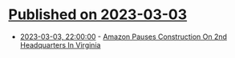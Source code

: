 # [Published on 2023-03-03](index.md)

* [2023-03-03, 22:00:00](https://slashdot.org/story/23/03/03/2152211/amazon-pauses-construction-on-2nd-headquarters-in-virginia?utm_source=rss1.0mainlinkanon&utm_medium=feed) - [Amazon Pauses Construction On 2nd Headquarters In Virginia](https://slashdot.org/story/23/03/03/2152211/amazon-pauses-construction-on-2nd-headquarters-in-virginia?utm_source=rss1.0mainlinkanon&utm_medium=feed)
